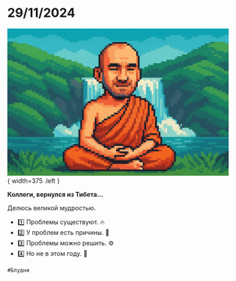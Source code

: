 # 29/11/2024

![ ](<../../assets/img/photo_2025-10-02_14-45-03.jpg>){ width=375 .left }

**Коллеги, вернулся из Тибета...**

Делюсь великой мудростью.

- 1️⃣ Проблемы существуют. 🔥
- 2️⃣ У проблем есть причины. 🧐
- 3️⃣ Проблемы можно решить. ⚙️
- 4️⃣ Но не в этом году. 🤡

`#Блудни`
